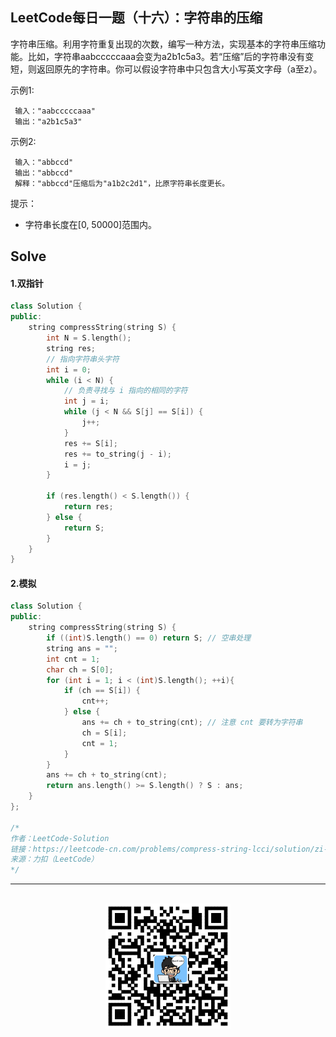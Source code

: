 ## LeetCode每日一题（十六）：字符串的压缩

字符串压缩。利用字符重复出现的次数，编写一种方法，实现基本的字符串压缩功能。比如，字符串aabcccccaaa会变为a2b1c5a3。若“压缩”后的字符串没有变短，则返回原先的字符串。你可以假设字符串中只包含大小写英文字母（a至z）。

示例1:

```
 输入："aabcccccaaa"
 输出："a2b1c5a3"
```

示例2:

```
 输入："abbccd"
 输出："abbccd"
 解释："abbccd"压缩后为"a1b2c2d1"，比原字符串长度更长。
```

提示：

* 字符串长度在[0, 50000]范围内。

## Solve

#### 1.双指针

```c++
class Solution {
public:
    string compressString(string S) {
        int N = S.length();
        string res;
        // 指向字符串头字符
        int i = 0;
        while (i < N) {
            // 负责寻找与 i 指向的相同的字符
            int j = i;
            while (j < N && S[j] == S[i]) {
                j++;
            }
            res += S[i];
            res += to_string(j - i);
            i = j;
        }

        if (res.length() < S.length()) {
            return res;
        } else {
            return S;
        }
    }
}
```

#### 2.模拟

```c++
class Solution {
public:
    string compressString(string S) {
        if ((int)S.length() == 0) return S; // 空串处理
        string ans = "";
        int cnt = 1;
        char ch = S[0];
        for (int i = 1; i < (int)S.length(); ++i){
            if (ch == S[i]) {
                cnt++;
            } else {
                ans += ch + to_string(cnt); // 注意 cnt 要转为字符串
                ch = S[i];
                cnt = 1;
            }
        }
        ans += ch + to_string(cnt);
        return ans.length() >= S.length() ? S : ans;
    }
};

/*
作者：LeetCode-Solution
链接：https://leetcode-cn.com/problems/compress-string-lcci/solution/zi-fu-chuan-ya-suo-by-leetcode-solution/
来源：力扣（LeetCode）
*/
```


<div align="center">
    <hr style="height:1px;"/>
    <br>
    <img width="200px" src="https://github.com/RunCoderHang/LeetCode-Notes/blob/master/image/wxgzh-hang.png"></img>
</div>